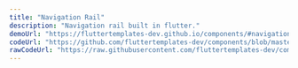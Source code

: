 ```yaml
---
title: "Navigation Rail"
description: "Navigation rail built in flutter."
demoUrl: "https://fluttertemplates-dev.github.io/components/#navigation_rail"
codeUrl: "https://github.com/fluttertemplates-dev/components/blob/master/lib/components/navigation/side_bar/navigation_rail.dart"
rawCodeUrl: "https://raw.githubusercontent.com/fluttertemplates-dev/components/master/lib/components/navigation/side_bar/navigation_rail.dart"
---
```

